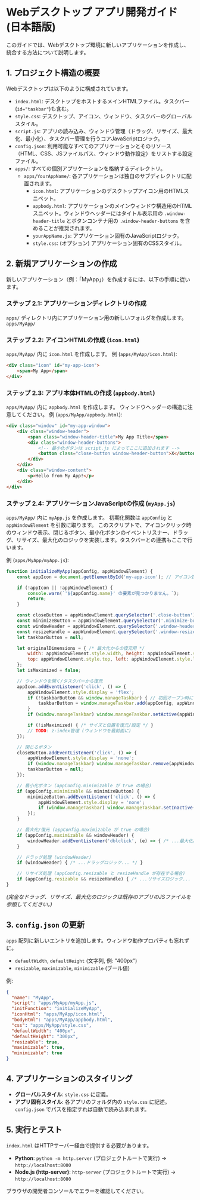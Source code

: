 # Webデスクトップ アプリ開発ガイド (日本語版)

このガイドでは、Webデスクトップ環境に新しいアプリケーションを作成し、統合する方法について説明します。

## 1. プロジェクト構造の概要

Webデスクトップは以下のように構成されています。

-   `index.html`: デスクトップをホストするメインHTMLファイル。タスクバー(`id="taskbar"`)も含む。
-   `style.css`: デスクトップ、アイコン、ウィンドウ、タスクバーのグローバルスタイル。
-   `script.js`: アプリの読み込み、ウィンドウ管理（ドラッグ、リサイズ、最大化、最小化）、タスクバー管理を行うコアJavaScriptロジック。
-   `config.json`: 利用可能なすべてのアプリケーションとそのリソース（HTML、CSS、JSファイルパス、ウィンドウ動作設定）をリストする設定ファイル。
-   `apps/`: すべての個別アプリケーションを格納するディレクトリ。
    -   `apps/YourAppName/`: 各アプリケーションは独自のサブディレクトリに配置されます。
        -   `icon.html`: アプリケーションのデスクトップアイコン用のHTMLスニペット。
        -   `appbody.html`: アプリケーションのメインウィンドウ構造用のHTMLスニペット。ウィンドウヘッダーにはタイトル表示用の `.window-header-title` とボタンコンテナ用の `.window-header-buttons` を含めることが推奨されます。
        -   `yourAppName.js`: アプリケーション固有のJavaScriptロジック。
        -   `style.css`: (オプション) アプリケーション固有のCSSスタイル。

## 2. 新規アプリケーションの作成

新しいアプリケーション（例：「MyApp」）を作成するには、以下の手順に従います。

### ステップ 2.1: アプリケーションディレクトリの作成
`apps/` ディレクトリ内にアプリケーション用の新しいフォルダを作成します。
`apps/MyApp/`

### ステップ 2.2: アイコンHTMLの作成 (`icon.html`)
`apps/MyApp/` 内に `icon.html` を作成します。
例 (`apps/MyApp/icon.html`):
```html
<div class="icon" id="my-app-icon">
    <span>My App</span>
</div>
```

### ステップ 2.3: アプリ本体HTMLの作成 (`appbody.html`)
`apps/MyApp/` 内に `appbody.html` を作成します。
ウィンドウヘッダーの構造に注意してください。
例 (`apps/MyApp/appbody.html`):
```html
<div class="window" id="my-app-window">
    <div class="window-header">
        <span class="window-header-title">My App Title</span>
        <div class="window-header-buttons">
            <!-- 最小化ボタンは script.js によってここに追加されます -->
            <button class="close-button window-header-button">X</button>
        </div>
    </div>
    <div class="window-content">
        <p>Hello from My App!</p>
    </div>
</div>
```

### ステップ 2.4: アプリケーションJavaScriptの作成 (`myApp.js`)
`apps/MyApp/` 内に `myApp.js` を作成します。
初期化関数は `appConfig` と `appWindowElement` を引数に取ります。
このスクリプトで、アイコンクリック時のウィンドウ表示、閉じるボタン、最小化ボタンのイベントリスナー、ドラッグ、リサイズ、最大化のロジックを実装します。タスクバーとの連携もここで行います。

例 (`apps/MyApp/myApp.js`):
```javascript
function initializeMyApp(appConfig, appWindowElement) {
    const appIcon = document.getElementById('my-app-icon'); // アイコンIDを確認

    if (!appIcon || !appWindowElement) {
        console.warn(`'${appConfig.name}' の要素が見つかりません。`);
        return;
    }

    const closeButton = appWindowElement.querySelector('.close-button');
    const minimizeButton = appWindowElement.querySelector('.minimize-button'); // script.jsが追加
    const windowHeader = appWindowElement.querySelector('.window-header');
    const resizeHandle = appWindowElement.querySelector('.window-resize-handle'); // script.jsが追加
    let taskbarButton = null;

    let originalDimensions = { /* 最大化からの復元用 */
        width: appWindowElement.style.width, height: appWindowElement.style.height,
        top: appWindowElement.style.top, left: appWindowElement.style.left
    };
    let isMaximized = false;

    // ウィンドウを開く/タスクバーから復元
    appIcon.addEventListener('click', () => {
        appWindowElement.style.display = 'flex';
        if (!taskbarButton && window.manageTaskbar) { // 初回オープン時にタスクバーボタン作成
            taskbarButton = window.manageTaskbar.add(appConfig, appWindowElement);
        }
        if (window.manageTaskbar) window.manageTaskbar.setActive(appWindowElement.id);

        if (!isMaximized) { /* サイズと位置を復元/設定 */ }
        // TODO: z-index管理 (ウィンドウを最前面に)
    });

    // 閉じるボタン
    closeButton.addEventListener('click', () => {
        appWindowElement.style.display = 'none';
        if (window.manageTaskbar) window.manageTaskbar.remove(appWindowElement.id);
        taskbarButton = null;
    });

    // 最小化ボタン (appConfig.minimizable が true の場合)
    if (appConfig.minimizable && minimizeButton) {
        minimizeButton.addEventListener('click', () => {
            appWindowElement.style.display = 'none';
            if (window.manageTaskbar) window.manageTaskbar.setInactive(appWindowElement.id);
        });
    }

    // 最大化/復元 (appConfig.maximizable が true の場合)
    if (appConfig.maximizable && windowHeader) {
        windowHeader.addEventListener('dblclick', (e) => { /* ...最大化/復元ロジック... */ });
    }

    // ドラッグ処理 (windowHeader)
    if (windowHeader) { /* ...ドラッグロジック... */ }

    // リサイズ処理 (appConfig.resizable と resizeHandle が存在する場合)
    if (appConfig.resizable && resizeHandle) { /* ...リサイズロジック... */ }
}
```
*(完全なドラッグ、リサイズ、最大化のロジックは既存のアプリのJSファイルを参照してください。)*

## 3. `config.json` の更新
`apps` 配列に新しいエントリを追加します。ウィンドウ動作プロパティも忘れずに。
- `defaultWidth`, `defaultHeight` (文字列, 例: "400px")
- `resizable`, `maximizable`, `minimizable` (ブール値)

例:
```json
{
  "name": "MyApp",
  "script": "apps/MyApp/myApp.js",
  "initFunction": "initializeMyApp",
  "iconHtml": "apps/MyApp/icon.html",
  "bodyHtml": "apps/MyApp/appbody.html",
  "css": "apps/MyApp/style.css",
  "defaultWidth": "400px",
  "defaultHeight": "300px",
  "resizable": true,
  "maximizable": true,
  "minimizable": true
}
```

## 4. アプリケーションのスタイリング
- **グローバルスタイル**: `style.css` に定義。
- **アプリ固有スタイル**: 各アプリのフォルダ内の `style.css` に記述。`config.json` でパスを指定すれば自動で読み込まれます。

## 5. 実行とテスト
`index.html` はHTTPサーバー経由で提供する必要があります。
- **Python**: `python -m http.server` (プロジェクトルートで実行) → `http://localhost:8000`
- **Node.js (http-server)**: `http-server` (プロジェクトルートで実行) → `http://localhost:8080`

ブラウザの開発者コンソールでエラーを確認してください。
